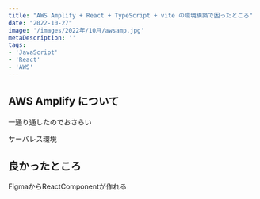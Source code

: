 ```yaml
---
title: "AWS Amplify + React + TypeScript + vite の環境構築で困ったところ"
date: "2022-10-27"
image: '/images/2022年/10月/awsamp.jpg'
metaDescription: ''
tags: 
- 'JavaScript'
- 'React'
- 'AWS'
---
```


## AWS Amplify について

一通り通したのでおさらい

サーバレス環境


## 良かったところ

FigmaからReactComponentが作れる